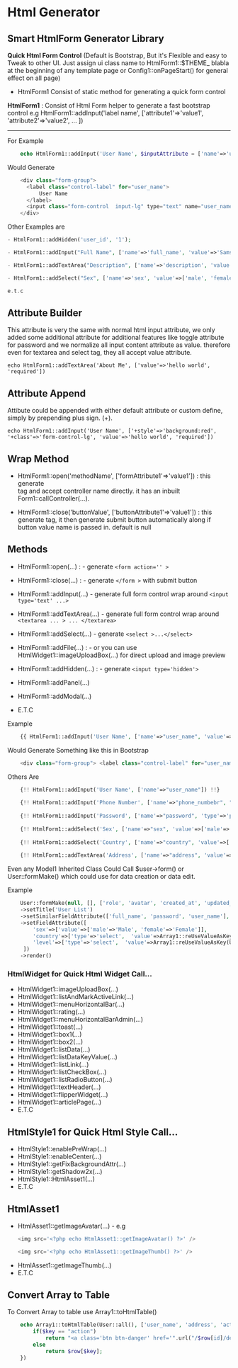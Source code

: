 # Html Generator

## Smart HtmlForm Generator Library
**Quick Html Form Control** (Default is Bootstrap, But it's Flexible and easy to Tweak to other UI. Just assign ui class name to  HtmlForm1::$THEME_ blabla at the beginning of any template page or Config1::onPageStart() for general effect on all page)
- HtmlForm1 Consist of static method for generating a quick form control

**HtmlForm1** : Consist of Html Form helper to generate a fast bootstrap control e.g
HtmlForm1::addInput('label name', ['attribute1'=>'value1', 'attribute2'=>'value2', ... ])


***
For Example
```php
    echo HtmlForm1::addInput('User Name', $inputAttribute = ['name'=>'user_name', 'value'=>'Samson Iyanu' ]);
```
Would Generate

```php
    <div class="form-group"> 
      <label class="control-label" for="user_name">
          User Name
      </label> 
      <input class="form-control  input-lg" type="text" name="user_name" placeholder="User Name" />
    </div>
```


Other Examples are 

```php
- HtmlForm1::addHidden('user_id', '1');

- HtmlForm1::addInput("Full Name", ['name'=>'full_name', 'value'=>'Samson Iyanu' ]);

- HtmlForm1::addTextArea("Description", ['name'=>'description', 'value'=>'i am a developer' ]);

- HtmlForm1::addSelect("Sex", ['name'=>'sex', 'value'=>['male', 'female'] ]);

e.t.c
```


## Attribute Builder
This attribute is very the same with normal html input attribute, we only added some additional attribute for additional features like toggle attribute for password and we normalize all input content attribute as value. therefore even for textarea and select tag, they all accept value attribute.

```echo HtmlForm1::addTextArea('About Me', ['value'=>'hello world', 'required'])```


## Attribute Append
Attibute could be appended with either default attribute or custom define, simply by prepending plus sign. (+).

```echo HtmlForm1::addInput('User Name', ['+style'=>'background:red', '+class'=>'form-control-lg', 'value'=>'hello world', 'required'])```



    



## Wrap Method
* HtmlForm1::open('methodName', ['formAttribute1'=>'value1']) : this generate <form action=''> tag and accept controller name directly. it has an inbuilt Form1::callController(...). 
* HtmlForm1::close('buttonValue', ['buttonAttribute1'=>'value1']) : this generate </form> tag, it then generate submit button automatically along if button value name is passed in. default is null

##  Methods

* HtmlForm1::open(...) :            - generate ```<form action='' >```
* HtmlForm1::close(...) :           - generate ```</form >``` with submit button

* HtmlForm1::addInput(...)          - generate full form control wrap around ```<input type='text' ...>```
* HtmlForm1::addTextArea(...)       - generate full form control wrap around ```<textarea ... > ... </textarea>```
* HtmlForm1::addSelect(...)         - generate ```<select >...</select>```

* HtmlForm1::addFile(...)   :       - or you can use HtmlWidget1::imageUploadBox(...) for direct upload and image preview
* HtmlForm1::addHidden(...) :       - generate ```<input type='hidden'>```

* HtmlForm1::addPanel(...)
* HtmlForm1::addModal(...)
* E.T.C




Example
```php
    {{ HtmlForm1::addInput('User Name', ['name'=>"user_name", 'value'=>'Samson Iyanu', 'placeholder'=>'input name', 'required']) }}
````
Would Generate Something like this in Bootstrap
```php
    <div class="form-group"> <label class="control-label" for="user_name">User Name</label> <input class="form-control input-lg" type="text" name="user_name" value="Samson Iyanu" placeholder="input name" required /></div>
````

Others Are 
```php
    {!! HtmlForm1::addInput('User Name', ['name'=>"user_name"]) !!}
    
    {!! HtmlForm1::addInput('Phone Number', ['name'=>"phone_numbebr", "type"=>"number"]) !!}
    
    {!! HtmlForm1::addInput('Password', ['name'=>"password", 'type'=>'password', 'required' ]) !!}
    
    {!! HtmlForm1::addSelect('Sex', ['name'=>"sex", 'value'=>['male'=>'Male', 'female'=>'Female'], 'selected'=>'female']) !!}
    
    {!! HtmlForm1::addSelect('Country', ['name'=>"country", 'value'=>['usa'=>'United State', 'nigeria'=>'Nigeria'], 'selected'=>'nigeria', 'link'=>'http://data.com/country.json']) !!} // Select DropDown with Ajax, **link** attribute required. This must fetch json of array
    
    {!! HtmlForm1::addTextArea('Address', ['name'=>"address", 'value'=>'']) !!}
```


Even any Model1 Inherited Class Could Call $user->form() or User::formMake() which could use for data creation or data edit.

Example
```php
    User::formMake(null, [], ['role', 'avatar', 'created_at', 'updated_at', 'id', 'last_login_at'])
    ->setTitle('User List')
    ->setSimilarFieldAttribute(['full_name', 'password', 'user_name'], ['required'])
    ->setFieldAttribute([
        'sex'=>['value'=>['male'=>'Male', 'female'=>'Female']],
        'country'=>['type'=>'select',  'value'=>Array1::reUseValueAsKey(EasyCountry::getCountries())],
        'level'=>['type'=>'select',  'value'=>Array1::reUseValueAsKey(User::getLevel()), ],
     ])
    ->render()
```






### HtmlWidget for Quick Html Widget Call...
* HtmlWidget1::imageUploadBox(...)
* HtmlWidget1::listAndMarkActiveLink(...)
* HtmlWidget1::menuHorizontalBar(...)
* HtmlWidget1::rating(...)
* HtmlWidget1::menuHorizontalBarAdmin(...)
* HtmlWidget1::toast(...)
* HtmlWidget1::box1(...)
* HtmlWidget1::box2(...)
* HtmlWidget1::listData(...)
* HtmlWidget1::listDataKeyValue(...)
* HtmlWidget1::listLink(...)
* HtmlWidget1::listCheckBox(...)
* HtmlWidget1::listRadioButton(...)
* HtmlWidget1::textHeader(...)
* HtmlWidget1::flipperWidget(...)
* HtmlWidget1::articlePage(...)
* E.T.C




## HtmlStyle1 for Quick Html Style Call...
* HtmlStyle1::enablePreWrap(...)
* HtmlStyle1::enableCenter(...)
* HtmlStyle1::getFixBackgroundAttr(...)
* HtmlStyle1::getShadow2x(...)
* HtmlStyle1::HtmlAsset1(...)
* E.T.C


## HtmlAsset1
* HtmlAsset1::getImageAvatar(...) - e.g 
    ```php
    <img src='<?php echo HtmlAsset1::getImageAvatar() ?>' />
    
    <img src='<?php echo HtmlAsset1::getImageThumb() ?>' />
  
    ```
* HtmlAsset1::getImageThumb(...)
* E.T.C


## Convert Array to Table
To Convert Array to table use Array1::toHtmlTable()
```php
    echo Array1::toHtmlTable(User::all(), ['user_name', 'address', 'action'], [], [], function($key, $row){
        if($key == "action")
            return "<a class='btn btn-danger' href='".url("/$row[id]/delete")."'>Delete</a> ";
        else
            return $row[$key];
    })
```